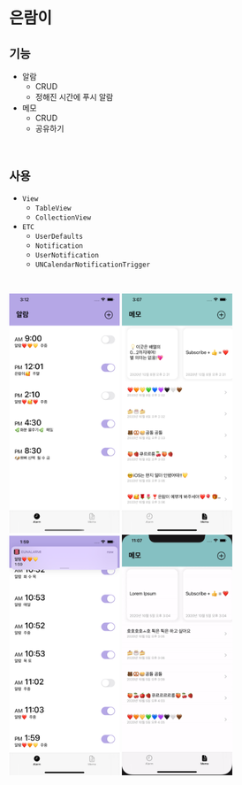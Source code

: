 # 은람이

## 기능
*  알람
    * CRUD
    * 정해진 시간에 푸시 알람
*  메모
    * CRUD
    * 공유하기
  
<br>

## 사용
* `View`
   * `TableView`
   * `CollectionView`
* `ETC`
   * `UserDefaults`
   * `Notification`
   * `UserNotification`
   * `UNCalendarNotificationTrigger`

<br>

   <img src="/EUNALARMI/EUNALARMI/Assets.xcassets/EUNALARMI_ALARM.imageset/EUNALARMI_ALARM.png" alt="alarm" width="200px"/> <img src="/EUNALARMI/EUNALARMI/Assets.xcassets/EUNALARMI_MEMO.imageset/EUNALARMI_MEMO.png" alt="memo" width="200px"/> <img src="/EUNALARMI/EUNALARMI/Assets.xcassets/EUNALARMI_NOTI.imageset/userNotificationForeground.png" alt="noti" width="200px"/> <img src="/EUNALARMI/EUNALARMI/Assets.xcassets/EUNALARMI_GIF.dataset/PresentationControllerDelegate.gif" alt="gif" width="200px"/>

